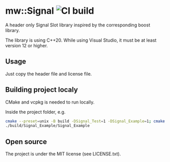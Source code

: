 # mw::Signal ![CI build](https://github.com/mwthinker/Signal/actions/workflows/ci.yml/badge.svg)

A header only Signal Slot library inspired by the corresponding boost library.

The library is using C++20. While using Visual Studio, it must be at least version 12 or higher.

## Usage
Just copy the header file and license file.

## Building project localy
CMake and vcpkg is needed to run locally.

Inside the project folder, e.g.
```bash
cmake --preset=unix -B build -DSignal_Test=1 -DSignal_Example=1; cmake --build build; ctest --test-dir build/Signal_Test
./build/Signal_Example/Signal_Example
```

## Open source
The project is under the MIT license (see LICENSE.txt).
